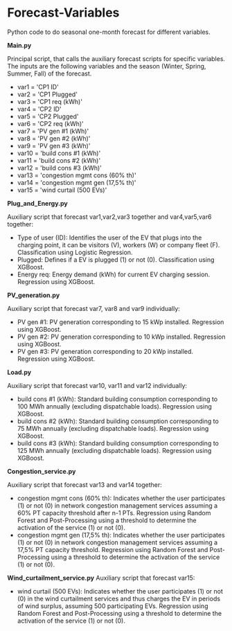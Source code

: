 # Forecast-Variables

Python code to do seasonal one-month forecast for different variables.

**Main.py**

Principal script, that calls the auxiliary forecast scripts for specific variables. 
The inputs are the following variables and the season (Winter, Spring, Summer, Fall) of the forecast.
- var1 = 'CP1 ID' 
- var2 = 'CP1 Plugged'
- var3 = 'CP1 req (kWh)'
- var4 = 'CP2 ID'
- var5 = 'CP2 Plugged'
- var6 = 'CP2 req (kWh)'
- var7 = 'PV gen #1 (kWh)'
- var8 = 'PV gen #2 (kWh)'
- var9 = 'PV gen #3 (kWh)'
- var10 = 'build cons #1 (kWh)'
- var11 = 'build cons #2 (kWh)'
- var12 = 'build cons #3 (kWh)'
- var13 = 'congestion mgmt cons (60% th)'
- var14 = 'congestion mgmt gen (17,5% th)'
- var15 = 'wind curtail (500 EVs)'

**Plug_and_Energy.py**

Auxiliary script that forecast var1,var2,var3 together and var4,var5,var6 together:
- Type of user (ID): Identifies the user of the EV that plugs into the charging point, it can be visitors (V), workers (W) or company fleet (F). Classification using Logistic Regression.
- Plugged: Defines if a EV is plugged (1) or not (0). Classification using XGBoost.
- Energy req: Energy demand (kWh) for current EV charging session. Regression using XGBoost. 

**PV_generation.py**

Auxiliary script that forecast var7, var8 and var9 individually:
- PV gen #1: PV generation corresponding to 15 kWp installed. Regression using XGBoost.
- PV gen #2: PV generation corresponding to 10 kWp installed. Regression using XGBoost.
- PV gen #3: PV generation corresponding to 20 kWp installed. Regression using XGBoost.

**Load.py**

Auxiliary script that forecast var10, var11 and var12 individually:
- build cons #1 (kWh): Standard building consumption corresponding to 100 MWh annually (excluding dispatchable loads). Regression using XGBoost.
- build cons #2 (kWh): Standard building consumption corresponding to 75 MWh annually (excluding dispatchable loads). Regression using XGBoost.
- build cons #3 (kWh): Standard building consumption corresponding to 125 MWh annually (excluding dispatchable loads). Regression using XGBoost.

**Congestion_service.py**

Auxiliary script that forecast var13 and var14 together:
- congestion mgmt cons (60% th): Indicates whether the user participates (1) or not (0) in network congestion management services assuming a 60% PT capacity threshold after n-1 PTs. Regression using Random Forest and Post-Processing using a threshold to determine the activation of the service (1) or not (0).
- congestion mgmt gen (17,5% th): Indicates whether the user participates (1) or not (0) in network congestion management services assuming a 17,5% PT capacity threshold. Regression using Random Forest and Post-Processing using a threshold to determine the activation of the service (1) or not (0).

**Wind_curtailment_service.py**
Auxiliary script that forecast var15:
- wind curtail (500 EVs): Indicates whether the user participates (1) or not (0) in the wind curtailment services and thus charges the EV in periods of wind surplus, assuming 500 participating EVs. Regression using Random Forest and Post-Processing using a threshold to determine the activation of the service (1) or not (0).
